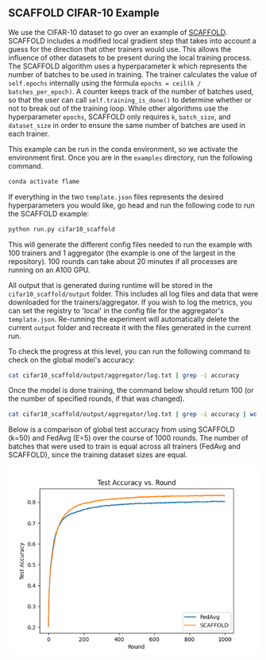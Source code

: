 ## SCAFFOLD CIFAR-10 Example

We use the CIFAR-10 dataset to go over an example of [SCAFFOLD](https://arxiv.org/abs/1910.06378).
SCAFFOLD includes a modified local gradient step that takes into account a guess for the direction that other trainers would use.
This allows the influence of other datasets to be present during the local training process.
The SCAFFOLD algorithm uses a hyperparameter k which represents the number of batches to be used in training.
The trainer calculates the value of `self.epochs` internally using the formula `epochs = ceil(k / batches_per_epoch)`.
A counter keeps track of the number of batches used, so that the user can call `self.training_is_done()` to determine whether or not to break out of the training loop.
While other algorithms use the hyperparameter `epochs`, SCAFFOLD only requires `k`, `batch_size`, and `dataset_size` in order to ensure the same number of batches are used in each trainer.

This example can be run in the conda environment, so we activate the environment first.
Once you are in the `examples` directory, run the following command.

```bash
conda activate flame
```

If everything in the two `template.json` files represents the desired hyperparameters you would like, go head and run the following code to run the SCAFFOLD example:

```bash
python run.py cifar10_scaffold
```

This will generate the different config files needed to run the example with 100 trainers and 1 aggregator (the example is one of the largest in the repository).
100 rounds can take about 20 minutes if all processes are running on an A100 GPU.

All output that is generated during runtime will be stored in the `cifar10_scaffold/output` folder.
This includes all log files and data that were downloaded for the trainers/aggregator.
If you wish to log the metrics, you can set the registry to 'local' in the config file for the aggregator's `template.json`.
Re-running the experiment will automatically delete the current `output` folder and recreate it with the files generated in the current run.

To check the progress at this level, you can run the following command to check on the global model's accuracy:

```bash
cat cifar10_scaffold/output/aggregator/log.txt | grep -i accuracy
```

Once the model is done training, the command below should return 100 (or the number of specified rounds, if that was changed).

```bash
cat cifar10_scaffold/output/aggregator/log.txt | grep -i accuracy | wc -l
```

Below is a comparison of global test accuracy from using SCAFFOLD (k=50) and FedAvg (E=5) over the course of 1000 rounds.
The number of batches that were used to train is equal across all trainers (FedAvg and SCAFFOLD), since the training dataset sizes are equal.

![accuracy](images/accuracy.png)

